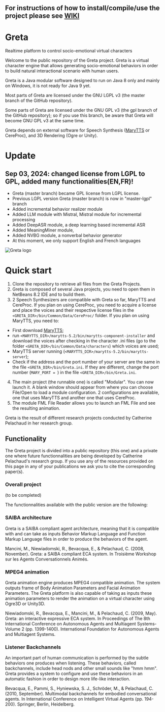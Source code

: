 ## **For instructions of how to install/compile/use the project please see [WIKI](https://github.com/gretaproject/greta/wiki)**

# Greta
Realtime platform to control socio-emotional virtual characters 

Welcome to the public repository of the Greta project.
Greta is a virtual character engine that allows generating socio-emotional behaviors in order to build natural interactional scenario with human users.

Greta is a Java modular software designed to run on Java 8 only and mainly on Windows, it is not ready for Java 9 yet.

Most parts of Greta are licensed under the GNU LGPL v3 (the master branch of the GitHub repository).

Some parts of Greta are licensed under the GNU GPL v3 (the gpl branch of the GitHub repository); so if you use this branch, be aware that Greta will become GNU GPL v3 at the same time.

Greta depends on external software for Speech Synthesis ([MaryTTS](http://mary.dfki.de/) or CereProc), and 3D Rendering (Ogre or Unity).

# Update

## Sep 03, 2024: changed license from LGPL to GPL, added many functionalities(EN,FR)!
- Greta (master branch) became GPL license from LGPL license.
- Previous LGPL version Greta (master branch) is now in "master-lgpl" branch
- Added incremental behavior realizer module
- Added LLM module with Mistral, Mistral module for incremental processing
- Added DeepASR module, a deep learning based incremental ASR
- Added MeaningMiner module,
- Added NVBG module, a nonverbal behavior generator
- At this moment, we only support English and French languages

![Greta logo](https://user-images.githubusercontent.com/54807091/88184824-7c5ba280-cc33-11ea-875e-0a785d95075f.png)

# Quick start
1) Clone the repository to retrieve all files from the Greta Projects.
2) Greta is composed of several Java projects, you need to open them in NetBeans 8.2 IDE and to build them.
3) 2 Speech Synthesizers are compatible with Greta so far, MaryTTS and CereProc.
If you plan on using CereProc, you need to acquire a license and place the voices and their respective license files in the `<GRETA_DIR>/bin/Common/Data/CereProc/` folder. 
If you plan on using MaryTTS, you need to:
  * First download  [MaryTTS](http://mary.dfki.de/);
  * run `<MARYTTS_DIR>/marytts-5.2/bin/marytts-component-installer` and download the voices after checking in the character .ini files (go to the folder `<GRETA_DIR>/bin/Common/Data/characters`) which voices are used;
  * MaryTTS server running (`<MARYTTS_DIR>/marytts-5.2/bin/marytts-server`);
  * Check if the address and the port number of your server are the same in the file `<GRETA_DIR>/bin/Greta.ini`. If they are different, change  the port number (`MARY_PORT = `) in the file `<GRETA_DIR>/bin/Greta.ini`.
4) The main project (the runnable one) is called "Modular". You can now launch it. A blank window should appear from where you can choose File/Open to load a module configuration. 2 configurations are available, one that uses MaryTTS and another one that uses CereProc.
5) The module FML File Reader allows you to launch an FML File and see the resulting animation.


Greta is the result of different research projects conducted by Catherine Pelachaud in her research group.


## Functionality

The Greta project is divided into a public repository (this one) and a private one where future functionnalities are being developed by Catherine Pelachaud's research group.
If you use any of the resources provided on this page in any of your publications we ask you to cite the corresponding paper(s).

### Overall project
(to be completed)


The functionnalities available with the public version are the following:

### SAIBA architecture

Greta is a SAIBA compliant agent architecture, meaning that it is compatible with and can take as inputs Behavior Markup Language and Function Markup Language files in order to produce the behaviors of the agent.

Mancini, M., Niewiadomski, R., Bevacqua, E., & Pelachaud, C. (2008, November).
Greta: a SAIBA compliant ECA system.
In Troisième Workshop sur les Agents Conversationnels Animés.
 
### MPEG4 animation

Greta animation engine produces MPEG4 compatible animation. The system outputs frame of Body Animation Parameters and Facial Animation Parameters.
The Greta platform is also capable of taking as inputs these animation parameters to render the animation on a virtual character using Ogre3D or Unity3D.

Niewiadomski, R., Bevacqua, E., Mancini, M., & Pelachaud, C. (2009, May).
Greta: an interactive expressive ECA system.
In Proceedings of The 8th International Conference on Autonomous Agents and Multiagent Systems-Volume 2 (pp. 1399-1400).
International Foundation for Autonomous Agents and Multiagent Systems.

### Listener Backchannels

An important part of human communication is performed by the subtle behaviors one produces when listening. These behaviors, called backchannels, include head nods and other small sounds like "hmm hmm".
Greta provides a system to configure and use these behaviors in an automatic fashion in order to design more life-like interaction.

Bevacqua, E., Pammi, S., Hyniewska, S. J., Schröder, M., & Pelachaud, C. (2010, September).
Multimodal backchannels for embodied conversational agents.
In International Conference on Intelligent Virtual Agents (pp. 194-200). Springer, Berlin, Heidelberg.
